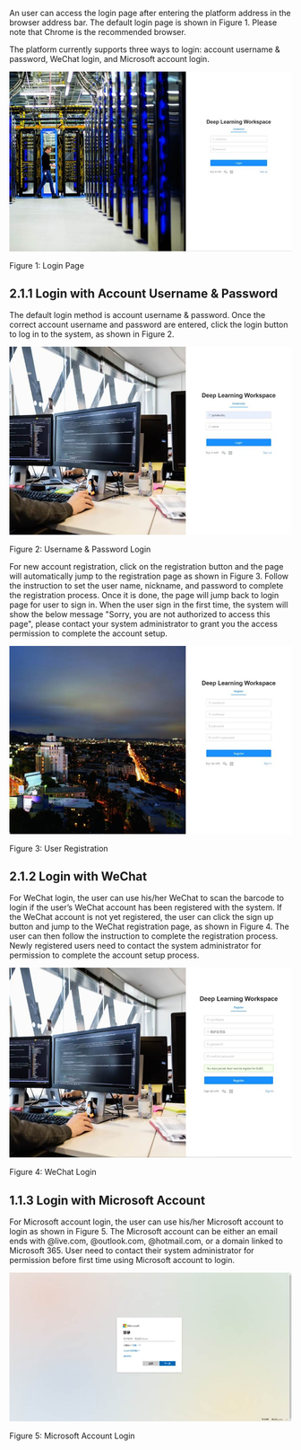 An user can access the login page after entering the platform address in the browser address bar. The default login page is shown in Figure 1. Please note that Chrome is the recommended browser.

The platform currently supports three ways to login:  account username & password, WeChat login, and Microsoft account login.

![img](./assets/clip_image002.jpg)

Figure 1:  Login Page

## 2.1.1  Login with Account Username & Password

The default login method is account username & password. Once the correct account username and password are entered, click the login button to log in to the system, as shown in Figure 2. 

![img](./assets/clip_image004.jpg)

Figure 2:  Username & Password Login

For new account registration, click on the registration button and the page will automatically jump to the registration page as shown in Figure 3. Follow the instruction to set the user name, nickname, and password to complete the registration process. Once it is done, the page will jump back to login page for user to sign in. When the user sign in the first time, the system will show the below message "Sorry, you are not authorized to access this page", please contact your system administrator to grant you the access permission to complete the account setup.

![img](./assets/clip_image006.jpg)

Figure 3:  User Registration

## 2.1.2  Login with WeChat

For WeChat login, the user can use his/her WeChat to scan the barcode to login if the user’s WeChat account has been registered with the system. If the WeChat account is not yet registered, the user can click the sign up button and jump to the WeChat registration page, as shown in Figure 4. The user can then follow the instruction to complete the registration process. Newly registered users need to contact the system administrator for permission to complete the account setup process. 

![img](./assets/clip_image008.jpg)

Figure 4:  WeChat Login

## 1.1.3  Login with Microsoft Account

For Microsoft account login, the user can use his/her Microsoft account to login as shown in Figure 5. The Microsoft account can be either an email ends with @live.com, @outlook.com, @hotmail.com, or a domain linked to Microsoft 365. User need to contact their system administrator for permission before first time using Microsoft account to login. 

![img](./assets/clip_image010.jpg)

Figure 5:  Microsoft Account Login